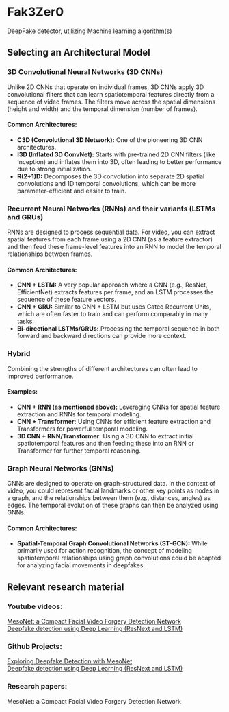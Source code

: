 # Fak3Zer0
DeepFake detector, utilizing Machine learning algorithm(s)

## Selecting an Architectural Model
### 3D Convolutional Neural Networks (3D CNNs)
Unlike 2D CNNs that operate on individual frames, 3D CNNs apply 3D convolutional filters that can learn spatiotemporal features directly from a sequence of video frames. The filters move across the spatial dimensions (height and width) and the temporal dimension (number of frames).
#### Common Architectures:
- **C3D (Convolutional 3D Network):** One of the pioneering 3D CNN architectures.
- **I3D (Inflated 3D ConvNet):** Starts with pre-trained 2D CNN filters (like Inception) and inflates them into 3D, often leading to better performance due to strong initialization.
- **R(2+1)D:** Decomposes the 3D convolution into separate 2D spatial convolutions and 1D temporal convolutions, which can be more parameter-efficient and easier to train.
### Recurrent Neural Networks (RNNs) and their variants (LSTMs and GRUs)
RNNs are designed to process sequential data. For video, you can extract spatial features from each frame using a 2D CNN (as a feature extractor) and then feed these frame-level features into an RNN to model the temporal relationships between frames.
#### Common Architectures:
- **CNN + LSTM:** A very popular approach where a CNN (e.g., ResNet, EfficientNet) extracts features per frame, and an LSTM processes the sequence of these feature vectors.
- **CNN + GRU:** Similar to CNN + LSTM but uses Gated Recurrent Units, which are often faster to train and can perform comparably in many tasks.
- **Bi-directional LSTMs/GRUs:** Processing the temporal sequence in both forward and backward directions can provide more context.
### Hybrid
Combining the strengths of different architectures can often lead to improved performance.
#### Examples:
- **CNN + RNN (as mentioned above):** Leveraging CNNs for spatial feature extraction and RNNs for temporal modeling.
- **CNN + Transformer:** Using CNNs for efficient feature extraction and Transformers for powerful temporal modeling.
- **3D CNN + RNN/Transformer:** Using a 3D CNN to extract initial spatiotemporal features and then feeding these into an RNN or Transformer for further temporal reasoning.
### Graph Neural Networks (GNNs)
GNNs are designed to operate on graph-structured data. In the context of video, you could represent facial landmarks or other key points as nodes in a graph, and the relationships between them (e.g., distances, angles) as edges. The temporal evolution of these graphs can then be analyzed using GNNs.
#### Common Architectures:
- **Spatial-Temporal Graph Convolutional Networks (ST-GCN):** While primarily used for action recognition, the concept of modeling spatiotemporal relationships using graph convolutions could be adapted for analyzing facial movements in deepfakes.

## Relevant research material
### Youtube videos:
[MesoNet: a Compact Facial Video Forgery Detection Network](https://www.youtube.com/watch?app=desktop&v=kYeLBZMTLjk&t=13s) <br>
[Deepfake detection using Deep Learning (ResNext and LSTM)](https://www.youtube.com/watch?app=desktop&v=O3_MypgLuvc) <br>
### Github Projects:
[Exploring Deepfake Detection with MesoNet](https://github.com/kiteco/python-youtube-code/tree/master/Deepfake-detection) <br>
[Deepfake detection using Deep Learning (ResNext and LSTM)](https://github.com/abhijithjadhav/Deepfake_detection_using_deep_learning?tab=readme-ov-file) <br>
### Research papers:
MesoNet: a Compact Facial Video Forgery Detection Network <br>
